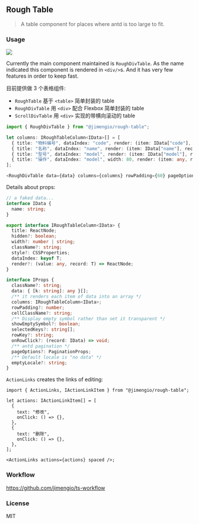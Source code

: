 ## Rough Table

> A table component for places where antd is too large to fit.

### Usage

![](https://img.shields.io/npm/v/@jimengio/rough-table.svg?style=flat-square)

Currently the main component maintained is `RoughDivTable`. As the name indicated this component is rendered in `<div/>`s. And it has very few features in order to keep fast.

目前提供做 3 个表格组件:

- `RoughTable` 基于 `<table>` 简单封装的 table
- `RoughDivTable` 用 `<div>` 配合 Flexbox 简单封装的 table
- `ScrollDivTable` 用 `<div>` 实现的带横向滚动的 table

```ts
import { RoughDivTable } from "@jimengio/rough-table";

let columns: IRoughTableColumn<IData>[] = [
  { title: "物料编号", dataIndex: "code", render: (item: IData["code"], record: IData) => item },
  { title: "名称", dataIndex: "name", render: (item: IData["name"], record: IData) => item },
  { title: "型号", dataIndex: "model", render: (item: IData["model"], record: IData) => item },
  { title: "操作", dataIndex: "model", width: 80, render: (item: any, record: IData) => <ActionLinks actions={actions} spaced /> },
];

<RoughDivTable data={data} columns={columns} rowPadding={60} pageOptions={{ current: 1, total: 100, pageSize: 10, onChange: (x) => {} }} />;
```

Details about props:

```ts
// a faked data...
interface IData {
  name: string;
}

export interface IRoughTableColumn<IData> {
  title: ReactNode;
  hidden?: boolean;
  width?: number | string;
  className?: string;
  style?: CSSProperties;
  dataIndex: keyof T;
  render?: (value: any, record: T) => ReactNode;
}

interface IProps {
  className?: string;
  data: { [k: string]: any }[];
  /** it renders each item of data into an array */
  columns: IRoughTableColumn<IData>;
  rowPadding?: number;
  cellClassName?: string;
  /** Display empty symbol rather than set it transparent */
  showEmptySymbol?: boolean;
  selectedKeys?: string[];
  rowKey?: string;
  onRowClick?: (record: IData) => void;
  /** antd pagination */
  pageOptions?: PaginationProps;
  /** Default locale is "no data" */
  emptyLocale?: string;
}
```

`ActionLinks` creates the links of editing:

```tsx
import { ActionLinks, IActionLinkItem } from "@jimengio/rough-table";

let actions: IActionLinkItem[] = [
  {
    text: "修改",
    onClick: () => {},
  },
  {
    text: "删除",
    onClick: () => {},
  },
];

<ActionLinks actions={actions} spaced />;
```

### Workflow

https://github.com/jimengio/ts-workflow

### License

MIT
